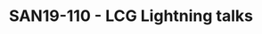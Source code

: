---
categories:
- san19
description: LCG has had a lighting talks session for a few Connects now. We talk
  about portions of our work that dont necessarily fit into a full-sized session,
  but are interesting for members and attendees nevertheless.
image:
  featured: 'true'
  path: /assets/images/featured-images/san19/SAN19-110.png
session_attendee_num: '4'
session_id: SAN19-110
session_room: Sunset V (Session 1)
session_slot:
  end_time: '2019-09-23 15:50:00'
  start_time: '2019-09-23 15:00:00'
session_speakers:
- speaker_bio: AOSP devboard and Kernel developer
  speaker_company: Linaro
  speaker_image: /assets/images/speakers/san19/john-stultz.jpg
  speaker_location: ''
  speaker_name: John Stultz
  speaker_position: AOSP Devboards/Kernel Developer
  speaker_url: ''
  speaker_username: john.stultz
- speaker_bio: AOSP bootstrap engineer at Linaro Ltd.
  speaker_company: Linaro
  speaker_image: /assets/images/speakers/san19/amit-pundir.jpg
  speaker_location: India
  speaker_name: Amit Pundir
  speaker_position: Engineer
  speaker_url: ''
  speaker_username: amit.pundir
- speaker_bio: ''
  speaker_company: Linaro Limited
  speaker_image: /assets/images/speakers/placeholder.jpg
  speaker_location: ''
  speaker_name: Sumit Semwal
  speaker_position: Team Lead, LCG Kernel
  speaker_url: ''
  speaker_username: sumit.semwal
- speaker_bio: Sumit leads a motivated team of kernel engineers who work on everything
    kernel - and sometimes non-kernel too - within LCG.
  speaker_company: Linaro Ltd
  speaker_image: /assets/images/speakers/san19/sumit-semwal.jpg
  speaker_location: ''
  speaker_name: Sumit Semwal
  speaker_position: LCG Kernel Team Lead
  speaker_url: http://www.linaro.org/
  speaker_username: sumitsemwal
- speaker_bio: ''
  speaker_company: ''
  speaker_image: /assets/images/speakers/placeholder.jpg
  speaker_location: ''
  speaker_name: Tom Gall
  speaker_position: ''
  speaker_url: ''
  speaker_username: tom_gall.1zvaflf5
session_track: Android
tag: session
tags:
- Android
- ' Linux Kernel'
title: SAN19-110 - LCG Lightning talks
---